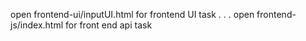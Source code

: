 open frontend-ui/inputUI.html for frontend UI task
.
.
.
open frontend-js/index.html for front end api task
